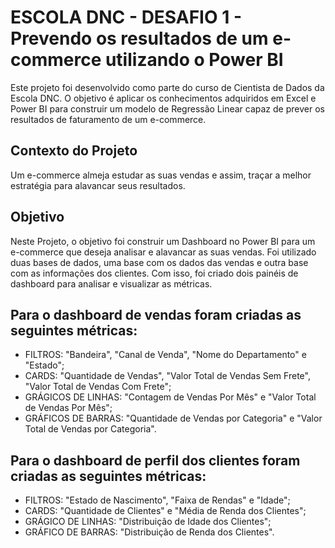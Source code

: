 # ESCOLA DNC - DESAFIO 1 - Prevendo os resultados de um e-commerce utilizando o Power BI
Este projeto foi desenvolvido como parte do curso de Cientista de Dados da Escola DNC. O objetivo é aplicar os conhecimentos adquiridos em Excel e Power BI para construir um modelo de Regressão Linear capaz de prever os resultados de faturamento de um e-commerce.

## Contexto do Projeto
Um e-commerce almeja estudar as suas vendas e assim, traçar a melhor estratégia para alavancar seus resultados.

## Objetivo
Neste Projeto, o objetivo foi construir um Dashboard no Power BI para um e-commerce que deseja analisar e alavancar as suas vendas.
Foi utilizado duas bases de dados, uma base com os dados das vendas e outra base com as informações dos clientes.
Com isso, foi criado dois painéis de dashboard para analisar e visualizar as métricas.

## Para o dashboard de vendas foram criadas as seguintes métricas:
  - FILTROS: "Bandeira", "Canal de Venda", "Nome do Departamento" e "Estado";
  - CARDS: "Quantidade de Vendas", "Valor Total de Vendas Sem Frete", "Valor Total de Vendas Com Frete";
  - GRÁGICOS DE LINHAS: "Contagem de Vendas Por Mês" e "Valor Total de Vendas Por Mês";
  - GRÁFICOS DE BARRAS: "Quantidade de Vendas por Categoria" e "Valor Total de Vendas por Categoria".

## Para o dashboard de perfil dos clientes foram criadas as seguintes métricas:
  - FILTROS: "Estado de Nascimento", "Faixa de Rendas" e "Idade";
  - CARDS: "Quantidade de Clientes" e "Média de Renda dos Clientes";
  - GRÁGICO DE LINHAS: "Distribuição de Idade dos Clientes";
  - GRÁFICO DE BARRAS: "Distribuição de Renda dos Clientes".
